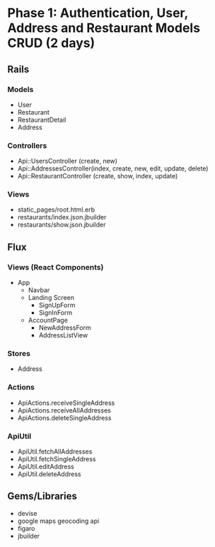 # Phase 1: Authentication, User, Address and Restaurant Models CRUD (2 days)

## Rails
### Models
* User
* Restaurant
* RestaurantDetail
* Address

### Controllers
* Api::UsersController (create, new)
* Api::AddressesController(index, create, new, edit, update, delete)
* Api::RestaurantController (create, show, index, update)

### Views
* static_pages/root.html.erb
* restaurants/index.json.jbuilder
* restaurants/show.json.jbuilder

## Flux
### Views (React Components)
* App
  * Navbar
  * Landing Screen
    * SignUpForm
    * SignInForm
  * AccountPage
    * NewAddressForm
    * AddressListView

### Stores
* Address

### Actions
* ApiActions.receiveSingleAddress
* ApiActions.receiveAllAddresses
* ApiActions.deleteSingleAddress

### ApiUtil
* ApiUtil.fetchAllAddresses
* ApiUtil.fetchSingleAddress
* ApiUtil.editAddress
* ApiUtil.deleteAddress


## Gems/Libraries
* devise
* google maps geocoding api
* figaro
* jbuilder
